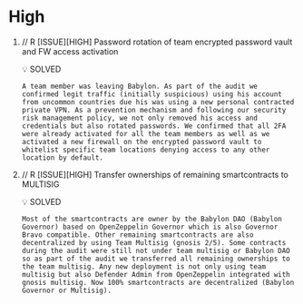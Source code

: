 # High

1. // R [ISSUE][HIGH] Password rotation of team encrypted password vault and FW access activation
    <aside>
    💡 SOLVED
    
    </aside>
    
    `A team member was leaving Babylon. As part of the audit we confirmed legit traffic (initially suspicious) using his account from uncommon countries due his was using a new personal contracted private VPN. As a prevention mechanism and following our security risk management policy, we not only removed his access and credentials but also rotated passwords. We confirmed that all 2FA were already activated for all the team members as well as we activated a new firewall on the encrypted password vault to whitelist specific team locations denying access to any other location by default.`
    
2. // R [ISSUE][HIGH] Transfer ownerships of remaining smartcontracts to MULTISIG
    <aside>
    💡 SOLVED
    
    </aside>
    
    
    `Most of the smartcontracts are owner by the Babylon DAO (Babylon Governor) based on OpenZeppelin Governor which is also Governor Bravo compatible. Other remaining smartcontracts are also decentralized by using Team Multisig (gnosis 2/5). Some contracts during the audit were still not under team multisig or Babylon DAO so as part of the audit we transferred all remaining ownerships to the team multisig. Any new deployment is not only using team multisig but also Defender Admin from OpenZeppelin integrated with gnosis multisig. Now 100% smartcontracts are decentralized (Babylon Governor or Multisig).`
    
